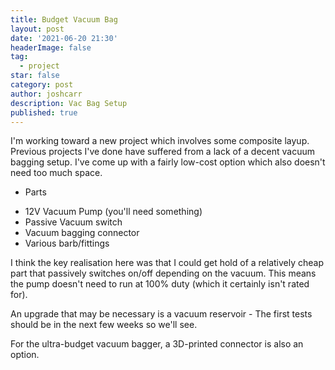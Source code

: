 ```yaml
---
title: Budget Vacuum Bag 
layout: post
date: '2021-06-20 21:30'
headerImage: false
tag:
  - project
star: false
category: post
author: joshcarr
description: Vac Bag Setup 
published: true
---
```


I'm working toward a new project which involves some composite layup. Previous projects I've done have suffered from a lack of a decent vacuum bagging setup. I've come up with a fairly low-cost option which also doesn't need too much space.

* Parts
- 12V Vacuum Pump (you'll need something)
- Passive Vacuum switch
- Vacuum bagging connector
- Various barb/fittings

I think the key realisation here was that I could get hold of a relatively cheap part that passively switches on/off depending on the vacuum. This means the pump doesn't need to run at 100% duty (which it certainly isn't rated for).

An upgrade that may be necessary is a vacuum reservoir - The first tests should be in the next few weeks so we'll see.

For the ultra-budget vacuum bagger, a 3D-printed connector is also an option. 
